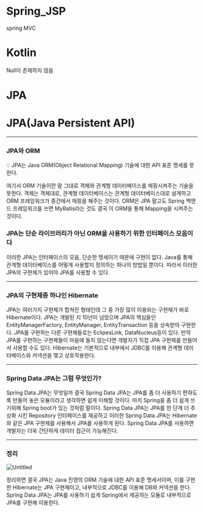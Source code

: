 # Spring_JSP
spring MVC
# Kotlin
Null이 존재하지 않음
# JPA
# JPA(Java Persistent API)

---

### JPA와 ORM

<aside>
💡 JPA는 Java ORM(Object Relational Mapping) 기술에 대한 API 표준 명세를 뜻한다.

여기서 ORM 기술이란 말 그대로 객체와 관계형 데이터베이스를 매핑시켜주는 기술을 뜻한다. 
객체는 객체대로, 관계형 데이터베이스는 관계형 데이터베이스대로 설계하고 ORM 프레임워크가 중간에서 매핑을 해주는 것이다.
ORM은 JPA 말고도 Spring 백엔드 프레임워크를 쓰면 MyBatis라는 것도 결국 이 ORM을 통해 Mapping을 시켜주는 것이다.

</aside>

### JPA는 단순 라이브러리가 아닌 ORM을 사용하기 위한 인터페이스 모음이다

이러한 JPA는 인터페이스의 모음, 단순한 명세이기 때문에 구현이 없다. Java를 통해 관계형 데이터베이스를 어떻게 사용할지 정의하는 하나의 방법일 뿐이다. 따라서 이러한 JPA의 구현체가 있어야 JPA를 사용할 수 있다.

---

### JPA의 구현체중 하나인 Hibernate

JPA는 여러가지 구현체가 합쳐진 형태인데 그 중 가장 많이 이용되는 구현체가 바로 Hibernate이다. JPA는 개발된 지 10년이 넘었으며 JPA의 핵심들인 EntityManagerFactory, EntityManager, EntityTransaction 등을 상속받아 구현한다. JPA를 구현하는 다른 구현체들로는 EclipesLink, DataNucleus등이 있다. 만약 JPA를 구현하는 구현체들이 마음에 들지 않는다면 개발자가 직접 JPA 구현체를 만들어서 사용할 수도 있다. Hibernate는 기본적으로 내부에서 JDBC를 이용해 관계형 데이터베이스와 커넥션을 맺고 상호작용한다.

---

### Spring Data JPA는 그럼 무엇인가?

Spring Data JPA는 무엇일까 결국 Spring Data JPA는 JPA를 좀 더 사용하기 편하도록 만들어 놓은 모듈이라고 생각하면 쉽게 이해할 것이다. 마치 Spring을 좀 더 쉽게 쓰기위해 Spring boot가 있는 것처럼 말이다. Spring Data JPA는 JPA를 한 단계 더 추상화 시킨 Repository 인터페이스를 제공하고 이러한 Spring Data JPA는 Hibernate와 같은 JPA 구현체를 사용해서 JPA를 사용하게 된다. Spring Data JPA를 사용하면 개발자는 더욱 간단하게 데이터 접근이 가능해진다.

---

### 정리

![Untitled](https://prod-files-secure.s3.us-west-2.amazonaws.com/8bdcca35-4c35-419f-843c-b2a8560cad4d/3b6a7496-aa7c-4635-b4ec-5ad613d9f143/Untitled.png)

정리하면 결국 JPA는 Java 진영의 ORM 기술에 대한 API 표준 명세서이며, 이를 구현한 Hibernate는 JPA 구현체이고, 내부적으로 JDBC를 이용해 DB와 커넥션을 한다. Spring Data JPA는 JPA를 사용하기 쉽게 Spring에서 제공하는 모듈로 내부적으로 JPA를 구현해 이용한다.
